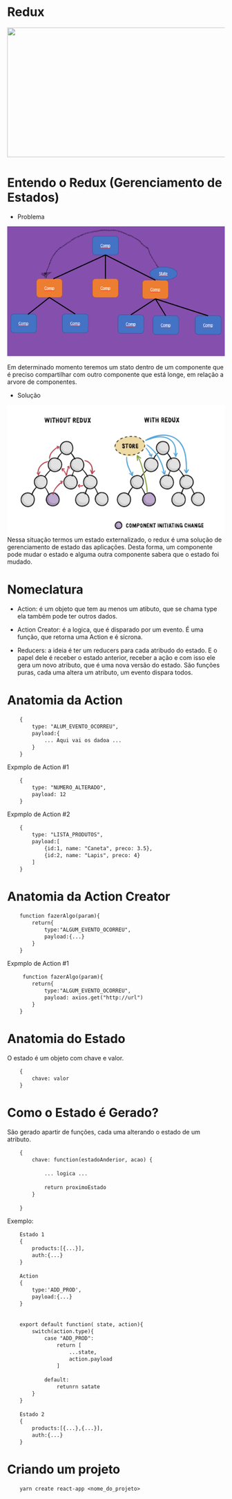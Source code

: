 # Redux

<img width="600px" height="300px" src="https://blog-geek-midia.s3.amazonaws.com/wp-content/uploads/2021/01/06115555/redux-logo.png"/>

# Entendo o Redux (Gerenciamento de Estados)

- Problema

<img width="600px" height="300px" src="./img/00.png">

Em determinado momento teremos um stato dentro de um componente que é preciso compartilhar com outro componente que está longe, em relação a arvore de componentes.

- Solução
<img width="600px" height="300px" src="./img/01.png">
Nessa situação termos um estado externalizado, o redux é uma solução de gerenciamento de estado das aplicações.
Desta forma, um componente pode mudar o estado e alguma outra componente sabera que o estado foi mudado.

# Nomeclatura 

- Action: é um objeto que tem au menos um atibuto, que se chama type ela também pode ter outros dados.
  
- Action Creator: é a logica, que é disparado por um evento. É uma função, que retorna uma Action e é sícrona.
  
- Reducers: a ideia é ter um reducers para cada atribudo do estado. E o papel dele é receber o estado anterior, receber a ação e com isso ele gera um novo atributo, que é uma nova versão do estado.
  São funções puras, cada uma altera um atributo, um evento dispara todos.


# Anatomia da Action

        {
            type: "ALUM_EVENTO_OCORREU",
            payload:{
                ... Aqui vai os dadoa ...
            }
        }

Expmplo de Action #1

        {
            type: "NUMERO_ALTERADO",
            payload: 12
        }

Expmplo de Action #2

        {
            type: "LISTA_PRODUTOS",
            payload:[
                {id:1, name: "Caneta", preco: 3.5},
                {id:2, name: "Lapis", preco: 4}
            ]
        }

# Anatomia da Action Creator


        function fazerAlgo(param){
            return{
                type:"ALGUM_EVENTO_OCORREU",
                payload:{...}
            }
        }

Expmplo de Action #1

         function fazerAlgo(param){
            return{
                type:"ALGUM_EVENTO_OCORREU",
                payload: axios.get("http://url")
            }
        }

# Anatomia do Estado

O estado é um objeto com chave e valor.

        {
            chave: valor
        }

# Como o Estado é Gerado?

São gerado apartir de funções, cada uma alterando o estado de um atributo.

        {
            chave: function(estadoAnderior, acao) {

                ... logica ...

                return proximoEstado
            }

        }

Exemplo:

        Estado 1
        {
            products:[{...}],
            auth:{...}
        }

        Action
        {
            type:'ADD_PROD',
            payload:{...}
        }


        export default function( state, action){
            switch(action.type){
                case "ADD_PROD":
                    return [
                        ...state,
                        action.payload
                    ]
                
                default:
                    retunrn satate
            }
        }

        Estado 2
        {
            products:[{...},{...}],
            auth:{...}
        }

# Criando um projeto 

        yarn create react-app <nome_do_projeto>